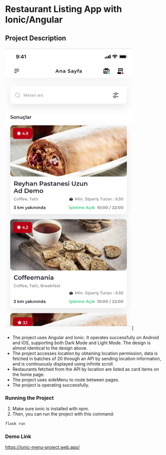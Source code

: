# Restaurant Listing App with Ionic/Angular

## Project Description
![design](src/assets/design.png)]
- The project uses Angular and Ionic. It operates successfully on Android and iOS, supporting both Dark Mode and Light Mode. The design is almost identical to the design above.
- The project accesses location by obtaining location permission, data is fetched in batches of 20 through an API by sending location information, and is continuously displayed using infinite scroll.
- Restaurants fetched from the API by location are listed as card items on the home page.
- The project uses sideMenu to route between pages.
- The project is operating successfully.
### Running the Project

1. Make sure ionic is installed with npm.
2. Then, you can run the project with this command:
```bash
flask run
```

### Demo Link
https://ionic-menu-project.web.app/
